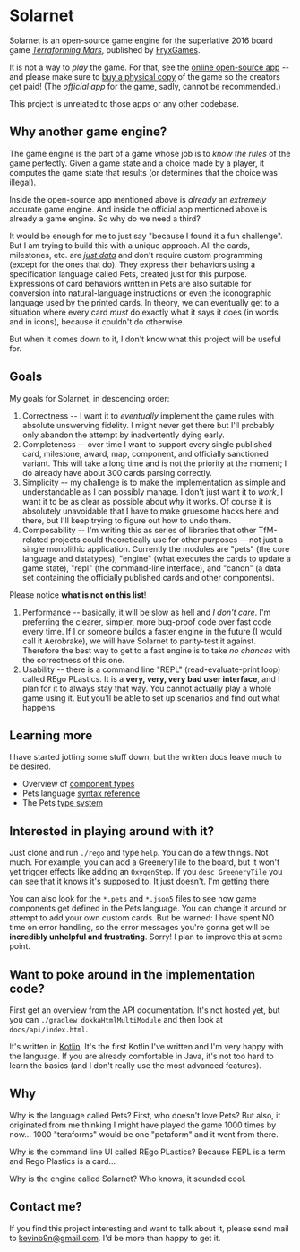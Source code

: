# Solarnet

Solarnet is an open-source game engine for the superlative 2016 board game *[Terraforming Mars](https://www.amazon.com/Indie-Boards-Cards-Terraforming-Board/dp/B01GSYA4K2)*, published by [FryxGames](http://fryxgames.se).

It is not a way to *play* the game. For that, see the [online open-source app](http://terraforming-mars.herokuapp.com) -- and please make sure to [buy a physical copy](https://www.amazon.com/Indie-Boards-Cards-Terraforming-Board/dp/B01GSYA4K2) of the game so the creators get paid! (The *official app* for the game, sadly, cannot be recommended.)

This project is unrelated to those apps or any other codebase.

## Why another game engine?

The game engine is the part of a game whose job is to *know the rules* of the game perfectly. Given a game state and a choice made by a player, it computes the game state that results (or determines that the choice was illegal).

Inside the open-source app mentioned above is *already* an *extremely* accurate game engine. And inside the official app mentioned above is already a game engine. So why do we need a third?

It would be enough for me to just say "because I found it a fun challenge". But I am trying to build this with a unique approach. All the cards, milestones, etc. are *[just data](https://github.com/MartianZoo/solarnet/blob/main/canon/src/main/java/dev/martianzoo/tfm/canon/cards.json5)* and don't require custom programming (except for the ones that do). They express their behaviors using a specification language called Pets, created just for this purpose. Expressions of card behaviors written in Pets are also suitable for conversion into natural-language instructions or even the iconographic language used by the printed cards. In theory, we can eventually get to a situation where every card *must* do exactly what it says it does (in words and in icons), because it couldn't do otherwise.

But when it comes down to it, I don't know what this project will be useful for.

## Goals

My goals for Solarnet, in descending order:

1. Correctness -- I want it to *eventually* implement the game rules with absolute unswerving fidelity. I might never get there but I'll probably only abandon the attempt by inadvertently dying early.
2. Completeness -- over time I want to support every single published card, milestone, award, map, component, and officially sanctioned variant. This will take a long time and is not the priority at the moment; I do already have about 300 cards parsing correctly.
3. Simplicity -- my challenge is to make the implementation as simple and understandable as I can possibly manage. I don't just want it to *work*, I want it to be as clear as possible about *why* it works. Of course it is absolutely unavoidable that I have to make gruesome hacks here and there, but I'll keep trying to figure out how to undo them.
4. Composability -- I'm writing this as series of libraries that other TfM-related projects could theoretically use for other purposes -- not just a single monolithic application. Currently the modules are "pets" (the core language and datatypes), "engine" (what executes the cards to update a game state), "repl" (the command-line interface), and "canon" (a data set containing the officially published cards and other components).

Please notice **what is not on this list**!

1. Performance -- basically, it will be slow as hell and *I don't care*. I'm preferring the clearer, simpler, more bug-proof code over fast code every time. If I or someone builds a faster engine in the future (I would call it Aerobrake), we will have Solarnet to parity-test it against. Therefore the best way to get to a fast engine is to take *no chances* with the correctness of this one.
2. Usability -- there is a command line "REPL" (read-evaluate-print loop) called REgo PLastics. It is a **very, very, very bad user interface**, and I plan for it to always stay that way. You cannot actually play a whole game using it. But you'll be able to set up scenarios and find out what happens.

## Learning more

I have started jotting some stuff down, but the written docs leave much to be desired.

* Overview of [component types](docs/component-types.md)
* Pets language [syntax reference](docs/syntax.md)
* The Pets [type system](docs/type-system.md)

## Interested in playing around with it?

Just clone and run `./rego` and type `help`. You can do a few things. Not much. For example, you can add a GreeneryTile to the board, but it won't yet trigger effects like adding an `OxygenStep`. If you `desc GreeneryTile` you can see that it knows it's supposed to. It just doesn't. I'm getting there.

You can also look for the `*.pets` and `*.json5` files to see how game components get defined in the Pets language. You can change it around or attempt to add your own custom cards. But be warned: I have spent NO time on error handling, so the error messages you're gonna get will be **incredibly unhelpful and frustrating**. Sorry! I plan to improve this at some point.

## Want to poke around in the implementation code?

First get an overview from the API documentation. It's not hosted yet, but you can `./gradlew dokkaHtmlMultiModule` and then look at `docs/api/index.html`.

It's written in [Kotlin](https://kotlinlang.org). It's the first Kotlin I've written and I'm very happy with the language. If you are already comfortable in Java, it's not too hard to learn the basics (and I don't really use the most advanced features).

## Why

Why is the language called Pets? First, who doesn't love Pets? But also, it originated from me thinking I might have played the game 1000 times by now... 1000 "teraforms" would be one "petaform" and it went from there.

Why is the command line UI called REgo PLastics? Because REPL is a term and Rego Plastics is a card...

Why is the engine called Solarnet? Who knows, it sounded cool.

## Contact me?

If you find this project interesting and want to talk about it, please send mail to kevinb9n@gmail.com. I'd be more than happy to get it.
